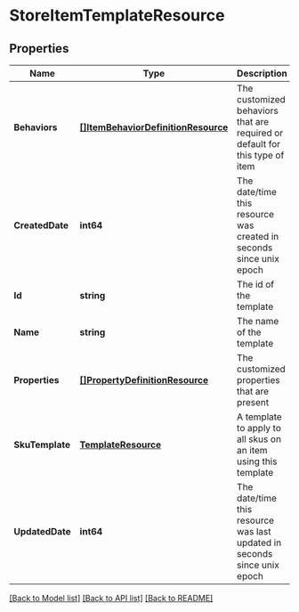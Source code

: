 # StoreItemTemplateResource

## Properties
Name | Type | Description | Notes
------------ | ------------- | ------------- | -------------
**Behaviors** | [**[]ItemBehaviorDefinitionResource**](ItemBehaviorDefinitionResource.md) | The customized behaviors that are required or default for this type of item | [optional] [default to null]
**CreatedDate** | **int64** | The date/time this resource was created in seconds since unix epoch | [optional] [default to null]
**Id** | **string** | The id of the template | [optional] [default to null]
**Name** | **string** | The name of the template | [default to null]
**Properties** | [**[]PropertyDefinitionResource**](PropertyDefinitionResource.md) | The customized properties that are present | [optional] [default to null]
**SkuTemplate** | [**TemplateResource**](TemplateResource.md) | A template to apply to all skus on an item using this template | [optional] [default to null]
**UpdatedDate** | **int64** | The date/time this resource was last updated in seconds since unix epoch | [optional] [default to null]

[[Back to Model list]](../README.md#documentation-for-models) [[Back to API list]](../README.md#documentation-for-api-endpoints) [[Back to README]](../README.md)


